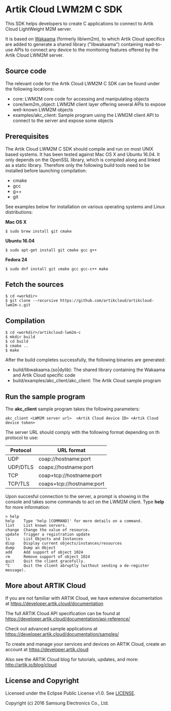 # Artik Cloud LWM2M C SDK

This SDK helps developers to create C applications to connect to Artik Cloud LightWeight M2M server.

It is based on [Wakaama](README-wakaama.md) (formerly liblwm2m), to which Artik Cloud specifics are added to generate a
shared library ("libwakaama") containing read-to-use APIs to connect any device to the monitoring
features offered by the Artik Cloud LWM2M server.

Source code
-----------

The relevant code for the Artik Cloud LWM2M C SDK can be found under the following locations:
  * core: LWM2M core code for accessing and manipulating objects
  * core/lwm2m_object: LWM2M client layer offering several APIs to expose well-known LWM2M objects
  * examples/akc_client: Sample program using the LWM2M client API to connect to the server and expose some objects

Prerequisites
-------------

The Artik Cloud LWM2M C SDK should compile and run on most UNIX based systems. It has been tested against Mac OS X and
Ubuntu 16.04. It only depends on the OpenSSL library, which is compiled along and linked as a static library. Therefore
only the following build tools need to be installed before launching compilation:
  * cmake
  * gcc
  * g++
  * git

See examples below for installation on various operating systems and Linux distributions:

**Mac OS X**
~~~shell
$ sudo brew install git cmake
~~~

**Ubuntu 16.04**
~~~shell
$ sudo apt-get install git cmake gcc g++
~~~

**Fedora 24**
~~~shell
$ sudo dnf install git cmake gcc gcc-c++ make
~~~

Fetch the sources
-----------------

~~~shell
$ cd <workdir>
$ git clone --recursive https://github.com/artikcloud/artikcloud-lwm2m-c.git
~~~

Compilation
-----------

~~~shell
$ cd <workdir>/artikcloud-lwm2m-c
$ mkdir build
$ cd build
$ cmake ..
$ make
~~~

After the build completes successfully, the following binaries are generated:

  * build/libwakaama.(so|dylib): The shared library containing the Wakaama and Artik Cloud specific code
  * build/examples/akc_client/akc_client: The Artik Cloud sample program

Run the sample program
----------------------

The **akc_client** sample program takes the following parameters:

~~~shell
akc_client <LWM2M server url>  <Artik Cloud device ID> <Artik Cloud device token>
~~~

The server URL should comply with the following format depending on th protocol to use:

| Protocol | URL format                |
| -------- | --------------------------|
| UDP      | coap://hostname:port      |
| UDP/DTLS | coaps://hostname:port     |
| TCP      | coap+tcp://hostname:port  |
| TCP/TLS  | coaps+tcp://hostname:port |

Upon succesful connection to the server, a prompt is showing in the console and takes some
commands to act on the LWM2M client. Type **help** for more information:

~~~shell
> help
help    Type 'help [COMMAND]' for more details on a command.
list    List known servers.
change  Change the value of resource.
update  Trigger a registration update
ls      List Objects and Instances
disp    Display current objects/instances/resources
dump    Dump an Object
add     Add support of object 1024
rm      Remove support of object 1024
quit    Quit the client gracefully.
^C      Quit the client abruptly (without sending a de-register message).
~~~

More about ARTIK Cloud
----------------------

If you are not familiar with ARTIK Cloud, we have extensive documentation at https://developer.artik.cloud/documentation

The full ARTIK Cloud API specification can be found at https://developer.artik.cloud/documentation/api-reference/

Check out advanced sample applications at https://developer.artik.cloud/documentation/samples/

To create and manage your services and devices on ARTIK Cloud, create an account at https://developer.artik.cloud

Also see the ARTIK Cloud blog for tutorials, updates, and more: http://artik.io/blog/cloud

License and Copyright
---------------------

Licensed under the Eclipse Public License v1.0. See [LICENSE](http://www.eclipse.org/legal/epl-v10.html).

Copyright (c) 2016 Samsung Electronics Co., Ltd.



